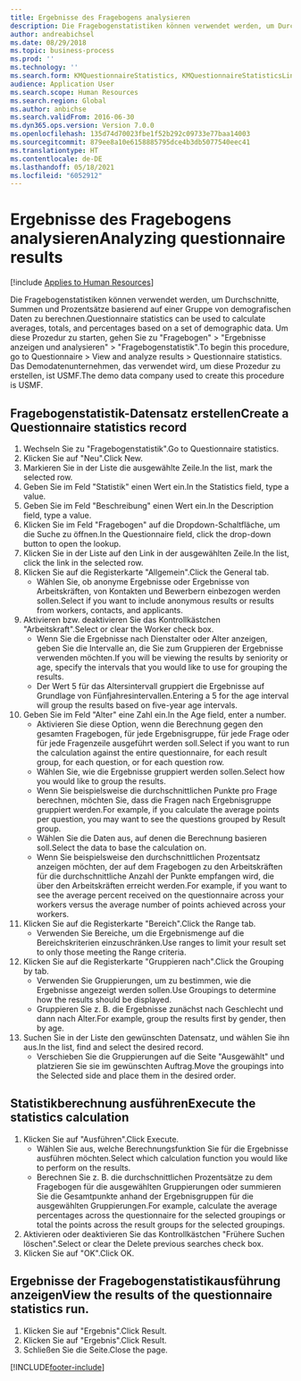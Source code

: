 ```yaml
---
title: Ergebnisse des Fragebogens analysieren
description: Die Fragebogenstatistiken können verwendet werden, um Durchschnitte, Summen und Prozentsätze basierend auf einer Gruppe von demografischen Daten zu berechnen.
author: andreabichsel
ms.date: 08/29/2018
ms.topic: business-process
ms.prod: ''
ms.technology: ''
ms.search.form: KMQuestionnaireStatistics, KMQuestionnaireStatisticsLine, HcmLearningWorkspace
audience: Application User
ms.search.scope: Human Resources
ms.search.region: Global
ms.author: anbichse
ms.search.validFrom: 2016-06-30
ms.dyn365.ops.version: Version 7.0.0
ms.openlocfilehash: 135d74d70023fbe1f52b292c09733e77baa14003
ms.sourcegitcommit: 879ee8a10e6158885795dce4b3db5077540eec41
ms.translationtype: HT
ms.contentlocale: de-DE
ms.lasthandoff: 05/18/2021
ms.locfileid: "6052912"
---
```

# <a name="analyzing-questionnaire-results"></a><span data-ttu-id="6ff92-103">Ergebnisse des Fragebogens analysieren</span><span class="sxs-lookup"><span data-stu-id="6ff92-103">Analyzing questionnaire results</span></span>

[!include [Applies to Human Resources](../includes/applies-to-hr.md)]



<span data-ttu-id="6ff92-104">Die Fragebogenstatistiken können verwendet werden, um Durchschnitte, Summen und Prozentsätze basierend auf einer Gruppe von demografischen Daten zu berechnen.</span><span class="sxs-lookup"><span data-stu-id="6ff92-104">Questionnaire statistics can be used to calculate averages, totals, and percentages based on a set of demographic data.</span></span> <span data-ttu-id="6ff92-105">Um diese Prozedur zu starten, gehen Sie zu "Fragebogen" > "Ergebnisse anzeigen und analysieren" > "Fragebogenstatistik".</span><span class="sxs-lookup"><span data-stu-id="6ff92-105">To begin this procedure, go to Questionnaire > View and analyze results > Questionnaire statistics.</span></span> <span data-ttu-id="6ff92-106">Das Demodatenunternehmen, das verwendet wird, um diese Prozedur zu erstellen, ist USMF.</span><span class="sxs-lookup"><span data-stu-id="6ff92-106">The demo data company used to create this procedure is USMF.</span></span>


## <a name="create-a-questionnaire-statistics-record"></a><span data-ttu-id="6ff92-107">Fragebogenstatistik-Datensatz erstellen</span><span class="sxs-lookup"><span data-stu-id="6ff92-107">Create a Questionnaire statistics record</span></span>
1. <span data-ttu-id="6ff92-108">Wechseln Sie zu "Fragebogenstatistik".</span><span class="sxs-lookup"><span data-stu-id="6ff92-108">Go to Questionnaire statistics.</span></span>
2. <span data-ttu-id="6ff92-109">Klicken Sie auf "Neu".</span><span class="sxs-lookup"><span data-stu-id="6ff92-109">Click New.</span></span>
3. <span data-ttu-id="6ff92-110">Markieren Sie in der Liste die ausgewählte Zeile.</span><span class="sxs-lookup"><span data-stu-id="6ff92-110">In the list, mark the selected row.</span></span>
4. <span data-ttu-id="6ff92-111">Geben Sie im Feld "Statistik" einen Wert ein.</span><span class="sxs-lookup"><span data-stu-id="6ff92-111">In the Statistics field, type a value.</span></span>
5. <span data-ttu-id="6ff92-112">Geben Sie im Feld "Beschreibung" einen Wert ein.</span><span class="sxs-lookup"><span data-stu-id="6ff92-112">In the Description field, type a value.</span></span>
6. <span data-ttu-id="6ff92-113">Klicken Sie im Feld "Fragebogen" auf die Dropdown-Schaltfläche, um die Suche zu öffnen.</span><span class="sxs-lookup"><span data-stu-id="6ff92-113">In the Questionnaire field, click the drop-down button to open the lookup.</span></span>
7. <span data-ttu-id="6ff92-114">Klicken Sie in der Liste auf den Link in der ausgewählten Zeile.</span><span class="sxs-lookup"><span data-stu-id="6ff92-114">In the list, click the link in the selected row.</span></span>
8. <span data-ttu-id="6ff92-115">Klicken Sie auf die Registerkarte "Allgemein".</span><span class="sxs-lookup"><span data-stu-id="6ff92-115">Click the General tab.</span></span>
    * <span data-ttu-id="6ff92-116">Wählen Sie, ob anonyme Ergebnisse oder Ergebnisse von Arbeitskräften, von Kontakten und Bewerbern einbezogen werden sollen.</span><span class="sxs-lookup"><span data-stu-id="6ff92-116">Select if you want to include anonymous results or results from workers, contacts, and applicants.</span></span>  
9. <span data-ttu-id="6ff92-117">Aktivieren bzw. deaktivieren Sie das Kontrollkästchen "Arbeitskraft".</span><span class="sxs-lookup"><span data-stu-id="6ff92-117">Select or clear the Worker check box.</span></span>
    * <span data-ttu-id="6ff92-118">Wenn Sie die Ergebnisse nach Dienstalter oder Alter anzeigen, geben Sie die Intervalle an, die Sie zum Gruppieren der Ergebnisse verwenden möchten.</span><span class="sxs-lookup"><span data-stu-id="6ff92-118">If you will be viewing the results by seniority or age, specify the intervals that you would like to use for grouping the results.</span></span>  
    * <span data-ttu-id="6ff92-119">Der Wert 5 für das Altersintervall gruppiert die Ergebnisse auf Grundlage von Fünfjahresintervallen.</span><span class="sxs-lookup"><span data-stu-id="6ff92-119">Entering a 5 for the age interval will group the results based on five-year age intervals.</span></span>  
10. <span data-ttu-id="6ff92-120">Geben Sie im Feld "Alter" eine Zahl ein.</span><span class="sxs-lookup"><span data-stu-id="6ff92-120">In the Age field, enter a number.</span></span>
    * <span data-ttu-id="6ff92-121">Aktivieren Sie diese Option, wenn die Berechnung gegen den gesamten Fragebogen, für jede Ergebnisgruppe, für jede Frage oder für jede Fragenzeile ausgeführt werden soll.</span><span class="sxs-lookup"><span data-stu-id="6ff92-121">Select if you want to run the calculation against the entire questionnaire, for each result group, for each question, or for each question row.</span></span>  
    * <span data-ttu-id="6ff92-122">Wählen Sie, wie die Ergebnisse gruppiert werden sollen.</span><span class="sxs-lookup"><span data-stu-id="6ff92-122">Select how you would like to group the results.</span></span>  
    * <span data-ttu-id="6ff92-123">Wenn Sie beispielsweise die durchschnittlichen Punkte pro Frage berechnen, möchten Sie, dass die Fragen nach Ergebnisgruppe gruppiert werden.</span><span class="sxs-lookup"><span data-stu-id="6ff92-123">For example, if you calculate the average points per question, you may want to see the questions grouped by Result group.</span></span>  
    * <span data-ttu-id="6ff92-124">Wählen Sie die Daten aus, auf denen die Berechnung basieren soll.</span><span class="sxs-lookup"><span data-stu-id="6ff92-124">Select the data to base the calculation on.</span></span>  
    * <span data-ttu-id="6ff92-125">Wenn Sie beispielsweise den durchschnittlichen Prozentsatz anzeigen möchten, der auf dem Fragebogen zu den Arbeitskräften für die durchschnittliche Anzahl der Punkte empfangen wird, die über den Arbeitskräften erreicht werden.</span><span class="sxs-lookup"><span data-stu-id="6ff92-125">For example, if you want to see the average percent received on the questionnaire across your workers versus the average number of points achieved across your workers.</span></span>  
11. <span data-ttu-id="6ff92-126">Klicken Sie auf die Registerkarte "Bereich".</span><span class="sxs-lookup"><span data-stu-id="6ff92-126">Click the Range tab.</span></span>
    * <span data-ttu-id="6ff92-127">Verwenden Sie Bereiche, um die Ergebnismenge auf die Bereichskriterien einzuschränken.</span><span class="sxs-lookup"><span data-stu-id="6ff92-127">Use ranges to limit your result set to only those meeting the Range criteria.</span></span>  
12. <span data-ttu-id="6ff92-128">Klicken Sie auf die Registerkarte "Gruppieren nach".</span><span class="sxs-lookup"><span data-stu-id="6ff92-128">Click the Grouping by tab.</span></span>
    * <span data-ttu-id="6ff92-129">Verwenden Sie Gruppierungen, um zu bestimmen, wie die Ergebnisse angezeigt werden sollen.</span><span class="sxs-lookup"><span data-stu-id="6ff92-129">Use Groupings to determine how the results should be displayed.</span></span>  
    * <span data-ttu-id="6ff92-130">Gruppieren Sie z. B. die Ergebnisse zunächst nach Geschlecht und dann nach Alter.</span><span class="sxs-lookup"><span data-stu-id="6ff92-130">For example, group the results first by gender, then by age.</span></span>  
13. <span data-ttu-id="6ff92-131">Suchen Sie in der Liste den gewünschten Datensatz, und wählen Sie ihn aus.</span><span class="sxs-lookup"><span data-stu-id="6ff92-131">In the list, find and select the desired record.</span></span>
    * <span data-ttu-id="6ff92-132">Verschieben Sie die Gruppierungen auf die Seite "Ausgewählt" und platzieren Sie sie im gewünschten Auftrag.</span><span class="sxs-lookup"><span data-stu-id="6ff92-132">Move the groupings into the Selected side and place them in the desired order.</span></span>  

## <a name="execute-the-statistics-calculation"></a><span data-ttu-id="6ff92-133">Statistikberechnung ausführen</span><span class="sxs-lookup"><span data-stu-id="6ff92-133">Execute the statistics calculation</span></span>
1. <span data-ttu-id="6ff92-134">Klicken Sie auf "Ausführen".</span><span class="sxs-lookup"><span data-stu-id="6ff92-134">Click Execute.</span></span>
    * <span data-ttu-id="6ff92-135">Wählen Sie aus, welche Berechnungsfunktion Sie für die Ergebnisse ausführen möchten.</span><span class="sxs-lookup"><span data-stu-id="6ff92-135">Select which calculation function you would like to perform on the results.</span></span>  
    * <span data-ttu-id="6ff92-136">Berechnen Sie z. B. die durchschnittlichen Prozentsätze zu dem Fragebogen für die ausgewählten Gruppierungen oder summieren Sie die Gesamtpunkte anhand der Ergebnisgruppen für die ausgewählten Gruppierungen.</span><span class="sxs-lookup"><span data-stu-id="6ff92-136">For example, calculate the average percentages across the questionnaire for the selected groupings or total the points across the result groups for the selected groupings.</span></span>  
2. <span data-ttu-id="6ff92-137">Aktivieren oder deaktivieren Sie das Kontrollkästchen "Frühere Suchen löschen".</span><span class="sxs-lookup"><span data-stu-id="6ff92-137">Select or clear the Delete previous searches check box.</span></span>
3. <span data-ttu-id="6ff92-138">Klicken Sie auf "OK".</span><span class="sxs-lookup"><span data-stu-id="6ff92-138">Click OK.</span></span>

## <a name="view-the-results-of-the-questionnaire-statistics-run"></a><span data-ttu-id="6ff92-139">Ergebnisse der Fragebogenstatistikausführung anzeigen</span><span class="sxs-lookup"><span data-stu-id="6ff92-139">View the results of the questionnaire statistics run.</span></span>
1. <span data-ttu-id="6ff92-140">Klicken Sie auf "Ergebnis".</span><span class="sxs-lookup"><span data-stu-id="6ff92-140">Click Result.</span></span>
2. <span data-ttu-id="6ff92-141">Klicken Sie auf "Ergebnis".</span><span class="sxs-lookup"><span data-stu-id="6ff92-141">Click Result.</span></span>
3. <span data-ttu-id="6ff92-142">Schließen Sie die Seite.</span><span class="sxs-lookup"><span data-stu-id="6ff92-142">Close the page.</span></span>



[!INCLUDE[footer-include](../includes/footer-banner.md)]